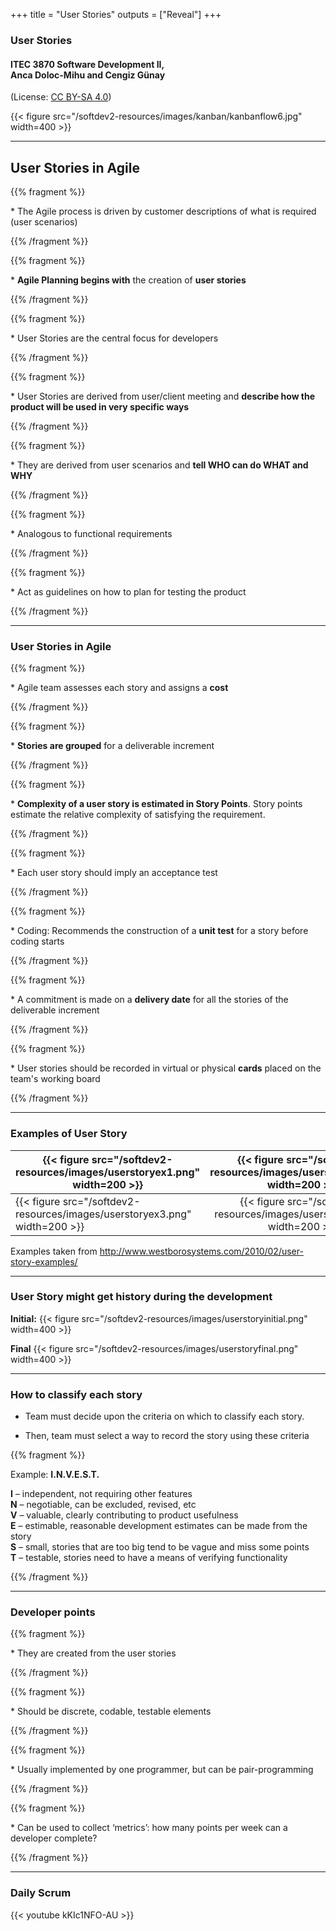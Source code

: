+++
title = "User Stories"
outputs = ["Reveal"]
+++

### User Stories

#### ITEC 3870 Software Development II, <br> Anca Doloc-Mihu and Cengiz Günay

(License: [CC BY-SA 4.0](http://creativecommons.org/licenses/by-sa/4.0/))
    
{{< figure src="/softdev2-resources/images/kanban/kanbanflow6.jpg" width=400 >}}

---

## User Stories in Agile

{{% fragment %}} <p align='left'> * The Agile process is driven by customer descriptions of what is required (user scenarios) </p> {{% /fragment %}}

{{% fragment %}} <p align='left'> * <b>Agile Planning begins with</b> the creation of <b>user stories</b> </p> {{% /fragment %}}

{{% fragment %}} <p align='left'> * User Stories are the central focus for developers </p> {{% /fragment %}}

{{% fragment %}} <p align='left'> * User Stories are derived from user/client meeting and <b>describe how the product will be used in very specific ways</b></p> {{% /fragment %}}

{{% fragment %}} <p align='left'> * They are derived from user scenarios and <b>tell WHO can do WHAT and WHY</b> </p> {{% /fragment %}}

{{% fragment %}} <p align='left'> * Analogous to functional requirements </p> {{% /fragment %}}
    
{{% fragment %}} <p align='left'> * Act as guidelines on how to plan for testing the product </p> {{% /fragment %}}

---

### User Stories in Agile

{{% fragment %}} <p align='left'> * Agile team assesses each story and assigns a <b>cost</b></p> {{% /fragment %}}

{{% fragment %}} <p align='left'> * <b>Stories are grouped</b> for a deliverable increment </p> {{% /fragment %}}

{{% fragment %}} <p align='left'> * <b>Complexity of a user story is estimated in Story Points</b>. Story points estimate the relative complexity of satisfying the requirement. </p> {{% /fragment %}}

{{% fragment %}} <p align='left'> * Each user story should imply an acceptance test </p> {{% /fragment %}}

{{% fragment %}} <p align='left'> * Coding: Recommends the construction of a <b>unit test</b> for a story before coding starts </p> {{% /fragment %}}

{{% fragment %}} <p align='left'> * A commitment is made on a <b>delivery date</b> for all the stories of the deliverable increment </p> {{% /fragment %}}

{{% fragment %}} <p align='left'> * User stories should be recorded in virtual or physical <b>cards</b> placed on the team's working board </p> {{% /fragment %}}

---

### Examples of User Story

| {{< figure src="/softdev2-resources/images/userstoryex1.png" width=200 >}}      | {{< figure src="/softdev2-resources/images/userstoryex2.png" width=200 >}}        |
| ------------- |:-------------:|
| {{< figure src="/softdev2-resources/images/userstoryex3.png" width=200 >}}     | {{< figure src="/softdev2-resources/images/userstoryex4.png" width=200 >}} | 


Examples taken from http://www.westborosystems.com/2010/02/user-story-examples/


---

### User Story might get history during the development

**Initial:**
{{< figure src="/softdev2-resources/images/userstoryinitial.png" width=400 >}}


**Final**
{{< figure src="/softdev2-resources/images/userstoryfinal.png" width=400 >}}


---

### How to classify each story

* Team must decide upon the criteria on which to classify each story.

* Then, team must select a way to record the story using these criteria

{{% fragment %}} <p align='left'> Example: **I.N.V.E.S.T.**
    
<b>I</b> – independent, not requiring other features<br>
<b>N</b> – negotiable, can be excluded, revised, etc<br>
<b>V</b> – valuable, clearly contributing to product usefulness<br>
<b>E</b> – estimable, reasonable development estimates can be made from the story<br>
<b>S</b> – small, stories that are too big tend to be vague and miss some points<br>
<b>T</b> – testable, stories need to have a means of verifying functionality
</p> 
{{% /fragment %}}

---

### Developer points

{{% fragment %}} <p align='left'> * They are created from the user stories </p> {{% /fragment %}}

{{% fragment %}} <p align='left'> * Should be discrete, codable, testable elements </p> {{% /fragment %}}

{{% fragment %}} <p align='left'> * Usually implemented by one programmer, but can be pair-programming </p> {{% /fragment %}}

{{% fragment %}} <p align='left'> * Can be used to collect ‘metrics’: how many points per week can a developer complete? </p> {{% /fragment %}}

---

### Daily Scrum

<div style="width: 50%">
{{< youtube kKIc1NFO-AU >}}
</div>
    
